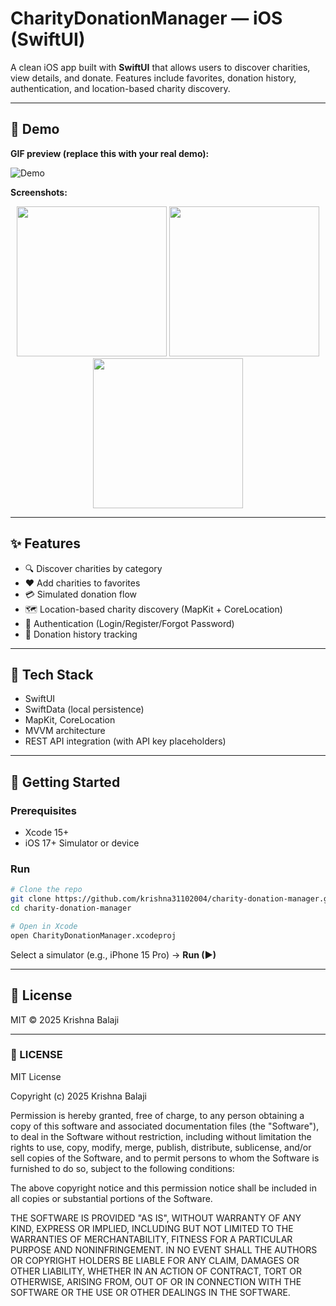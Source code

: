 # CharityDonationManager — iOS (SwiftUI)

A clean iOS app built with **SwiftUI** that allows users to discover charities, view details, and donate. Features include favorites, donation history, authentication, and location-based charity discovery.

---

## 👀 Demo

**GIF preview (replace this with your real demo):**

![Demo](Docs/demo.gif)

**Screenshots:**

<p align="center">
  <img src="Docs/screen1.png" width="240" />
  <img src="Docs/screen2.png" width="240" />
  <img src="Docs/screen3.png" width="240" />
</p>

---

## ✨ Features
- 🔍 Discover charities by category
- ❤️ Add charities to favorites
- 💳 Simulated donation flow
- 🗺 Location-based charity discovery (MapKit + CoreLocation)
- 🔐 Authentication (Login/Register/Forgot Password)
- 📜 Donation history tracking

---

## 🧱 Tech Stack
- SwiftUI
- SwiftData (local persistence)
- MapKit, CoreLocation
- MVVM architecture
- REST API integration (with API key placeholders)

---

## 🚀 Getting Started

### Prerequisites
- Xcode 15+
- iOS 17+ Simulator or device

### Run
```bash
# Clone the repo
git clone https://github.com/krishna31102004/charity-donation-manager.git
cd charity-donation-manager

# Open in Xcode
open CharityDonationManager.xcodeproj
````

Select a simulator (e.g., iPhone 15 Pro) → **Run (▶)**

---

## 📄 License

MIT © 2025 Krishna Balaji



---

### 📄 LICENSE

MIT License

Copyright (c) 2025 Krishna Balaji

Permission is hereby granted, free of charge, to any person obtaining a copy
of this software and associated documentation files (the "Software"), to deal
in the Software without restriction, including without limitation the rights
to use, copy, modify, merge, publish, distribute, sublicense, and/or sell
copies of the Software, and to permit persons to whom the Software is
furnished to do so, subject to the following conditions:

The above copyright notice and this permission notice shall be included in all
copies or substantial portions of the Software.

THE SOFTWARE IS PROVIDED "AS IS", WITHOUT WARRANTY OF ANY KIND, EXPRESS OR
IMPLIED, INCLUDING BUT NOT LIMITED TO THE WARRANTIES OF MERCHANTABILITY,
FITNESS FOR A PARTICULAR PURPOSE AND NONINFRINGEMENT. IN NO EVENT SHALL THE
AUTHORS OR COPYRIGHT HOLDERS BE LIABLE FOR ANY CLAIM, DAMAGES OR OTHER
LIABILITY, WHETHER IN AN ACTION OF CONTRACT, TORT OR OTHERWISE, ARISING FROM,
OUT OF OR IN CONNECTION WITH THE SOFTWARE OR THE USE OR OTHER DEALINGS IN THE
SOFTWARE.
````
